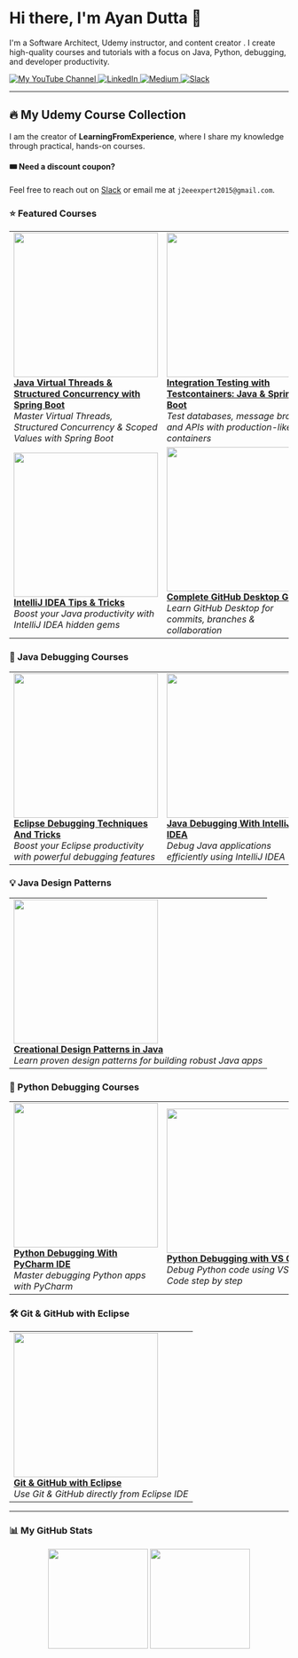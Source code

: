 # Hi there, I'm Ayan Dutta 👋

I'm a Software Architect, Udemy instructor, and content creator . I create high-quality courses and tutorials with a focus on Java, Python, debugging, and developer productivity.

<p align="left">
  <a href="https://www.youtube.com/@learningfromexperience" target="_blank">
    <img src="https://img.shields.io/badge/YouTube-FF0000?style=for-the-badge&logo=youtube&logoColor=white" alt="My YouTube Channel"/>
  </a>
  <a href="https://www.linkedin.com/in/ayan-dutta-a41091b" target="_blank">
    <img src="https://img.shields.io/badge/LinkedIn-0077B5?style=for-the-badge&logo=linkedin&logoColor=white" alt="LinkedIn"/>
  </a>
  <a href="https://medium.com/@mrayandutta" target="_blank">
    <img src="https://img.shields.io/badge/Medium-12100E?style=for-the-badge&logo=medium&logoColor=white" alt="Medium"/>
  </a>
  <a href="https://join.slack.com/t/learningfromexp/shared_invite/zt-1fnksxgd0-_jOdmIq2voEeMtoindhWrA" target="_blank">
    <img src="https://img.shields.io/badge/Slack-4A154B?style=for-the-badge&logo=slack&logoColor=white" alt="Slack"/>
  </a>
</p>

---

## 🔥 My Udemy Course Collection

I am the creator of **LearningFromExperience**, where I share my knowledge through practical, hands-on courses.

#### 🎟 Need a discount coupon?
Feel free to reach out on [Slack](https://join.slack.com/t/learningfromexp/shared_invite/zt-1fnksxgd0-_jOdmIq2voEeMtoindhWrA) or email me at `j2eeexpert2015@gmail.com`.

### ⭐ Featured Courses

<table>
  <tr>
    <td>
      <a href="https://www.udemy.com/course/java-virtual-threads-structured-concurrency-with-spring-boot/?referralCode=078836F584A59839FE03">
        <img src="https://img-c.udemycdn.com/course/480x270/6688129_bd51.jpg" width="260">
        <br/><b>Java Virtual Threads & Structured Concurrency with Spring Boot</b>
      </a>
      <br/><i>Master Virtual Threads, Structured Concurrency & Scoped Values with Spring Boot</i>
    </td>
    <td>
      <a href="https://www.udemy.com/course/testcontainers-integration-testing-java-spring-boot/?referralCode=CEC06C6B9D955E06D232">
        <img src="https://img-c.udemycdn.com/course/480x270/6525217_8d18_2.jpg" width="260">
        <br/><b>Integration Testing with Testcontainers: Java & Spring Boot</b>
      </a>
      <br/><i>Test databases, message brokers, and APIs with production-like containers</i>
    </td>
  </tr>
  <tr>
    <td>
      <a href="https://www.udemy.com/course/intellij-idea-tips-tricks-boost-your-java-productivity/?referralCode=441FDCE063FD6C283079">
        <img src="https://img-c.udemycdn.com/course/480x270/6180669_7726.jpg" width="260">
        <br/><b>IntelliJ IDEA Tips & Tricks</b>
      </a>
      <br/><i>Boost your Java productivity with IntelliJ IDEA hidden gems</i>
    </td>
    <td>
      <a href="https://www.udemy.com/course/getting-started-with-github-desktop/?referralCode=B4D4C06F2EE5EF0DA450">
        <img src="https://img-c.udemycdn.com/course/480x270/6112307_3b4e_2.jpg" width="260">
        <br/><b>Complete GitHub Desktop Guide</b>
      </a>
      <br/><i>Learn GitHub Desktop for commits, branches & collaboration</i>
    </td>
  </tr>
</table>

### 🧩 Java Debugging Courses

<table>
  <tr>
    <td>
      <a href="https://www.udemy.com/course/eclipse-debugging-techniques-and-tricks/?referralCode=50C340E2FEFC3F486AD6">
        <img src="https://img-c.udemycdn.com/course/480x270/417118_3afa_4.jpg" width="260">
        <br/><b>Eclipse Debugging Techniques And Tricks</b>
      </a>
      <br/><i>Boost your Eclipse productivity with powerful debugging features</i>
    </td>
    <td>
      <a href="https://www.udemy.com/course/java-debugging-with-intellij-idea/?referralCode=FDEFCC7D8AE9656DA7F0">
        <img src="https://img-c.udemycdn.com/course/480x270/2608314_47e4.jpg" width="260">
        <br/><b>Java Debugging With IntelliJ IDEA</b>
      </a>
      <br/><i>Debug Java applications efficiently using IntelliJ IDEA</i>
    </td>
    <td>
      <a href="https://www.udemy.com/course/java-debugging-with-visual-studio-code-the-ultimate-guide/?referralCode=EC47F1AFB1B64D7991F1">
        <img src="https://img-c.udemycdn.com/course/480x270/5029852_d692_3.jpg" width="260">
        <br/><b>Java Debugging using VS Code</b>
      </a>
      <br/><i>Learn to debug Java apps with VS Code’s lightweight tools</i>
    </td>
  </tr>
</table>

### 💡 Java Design Patterns

<table>
  <tr>
    <td>
      <a href="https://www.udemy.com/course/design-patterns-in-javacreational/?referralCode=749F487E67E5AFF726BE">
        <img src="https://img-c.udemycdn.com/course/480x270/779796_5770_2.jpg" width="260">
        <br/><b>Creational Design Patterns in Java</b>
      </a>
      <br/><i>Learn proven design patterns for building robust Java apps</i>
    </td>
  </tr>
</table>

### 🧪 Python Debugging Courses

<table>
  <tr>
    <td>
      <a href="https://www.udemy.com/course/learn-python-debugging-with-pycharm-ide/?referralCode=0F22D6CC437E868C90F3">
        <img src="https://img-c.udemycdn.com/course/480x270/4840890_12a3_2.jpg" width="260">
        <br/><b>Python Debugging With PyCharm IDE</b>
      </a>
      <br/><i>Master debugging Python apps with PyCharm</i>
    </td>
    <td>
      <a href="https://www.udemy.com/course/python-debugging-with-visual-studio-code/?referralCode=945180A5765D7A2BDDCC">
        <img src="https://img-c.udemycdn.com/course/480x270/5029842_d36f.jpg" width="260">
        <br/><b>Python Debugging with VS Code</b>
      </a>
      <br/><i>Debug Python code using VS Code step by step</i>
    </td>
    <td>
      <a href="https://www.udemy.com/course/get-started-with-python-debugging-in-visual-studio-code">
        <img src="https://img-c.udemycdn.com/course/480x270/6412275_a17d.jpg" width="260">
        <br/><b>Python Debugging in VS Code (Free)</b>
      </a>
      <br/><i>Quick start to Python debugging with VS Code</i>
    </td>
  </tr>
</table>

### 🛠 Git & GitHub with Eclipse

<table>
  <tr>
    <td>
      <a href="https://www.udemy.com/course/learn-to-use-git-and-github-with-eclipse-a-complete-guide/?referralCode=9447DB0956D60946A217">
        <img src="https://img-c.udemycdn.com/course/480x270/3369428_995b.jpg" width="260">
        <br/><b>Git & GitHub with Eclipse</b>
      </a>
      <br/><i>Use Git & GitHub directly from Eclipse IDE</i>
    </td>
  </tr>
</table>

---

### 📊 My GitHub Stats

<p align="center">
  <img height="180em" src="https://github-readme-stats.vercel.app/api?username=j2eeexpert2015&show_icons=true&theme=tokyonight&include_all_commits=true&count_private=true"/>
  <img height="180em" src="https://github-readme-stats.vercel.app/api/top-langs/?username=j2eeexpert2015&layout=compact&langs_count=8&theme=tokyonight"/>
</p>
